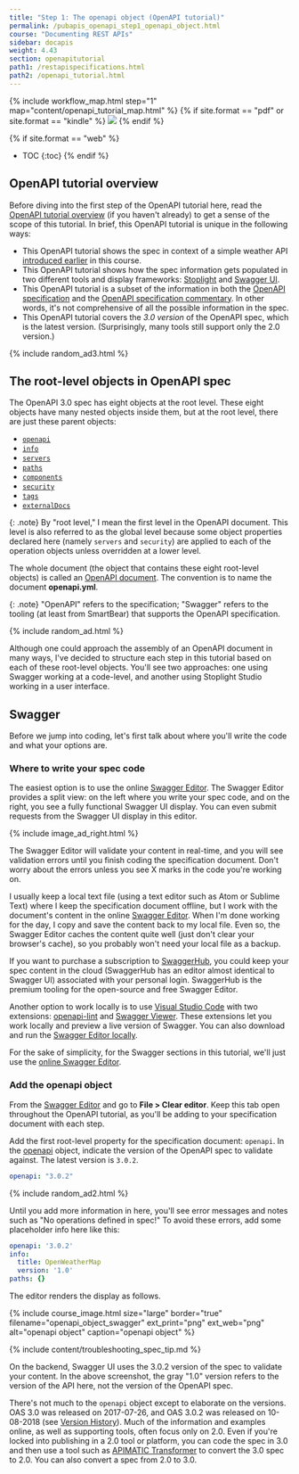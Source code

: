 ```yaml
---
title: "Step 1: The openapi object (OpenAPI tutorial)"
permalink: /pubapis_openapi_step1_openapi_object.html
course: "Documenting REST APIs"
sidebar: docapis
weight: 4.43
section: openapitutorial
path1: /restapispecifications.html
path2: /openapi_tutorial.html
---
```


{% include workflow_map.html step="1" map="content/openapi_tutorial_map.html"  %}
{% if site.format == "pdf" or site.format == "kindle" %}
<img src="https://s3.us-west-1.wasabisys.com/idbwmedia.com/images/api/openapistep1.png"/>
{% endif %}

{% if site.format == "web" %}
* TOC
{:toc}
{% endif %}

## OpenAPI tutorial overview

Before diving into the first step of the OpenAPI tutorial here, read the [OpenAPI tutorial overview](pubapis_openapi_tutorial_overview.html) (if you haven't already) to get a sense of the scope of this tutorial. In brief, this OpenAPI tutorial is unique in the following ways:

* This OpenAPI tutorial shows the spec in context of a simple weather API [introduced earlier](docapis_scenario_for_using_weather_api.html) in this course.
* This OpenAPI tutorial shows how the spec information gets populated in two different tools and display frameworks: [Stoplight](https://stoplight.io/studio/) and [Swagger UI](https://github.com/swagger-api/swagger-ui).
* This OpenAPI tutorial is a subset of the information in both the [OpenAPI specification](https://github.com/OAI/OpenAPI-Specification) and the [OpenAPI specification commentary](https://swagger.io/docs/specification/about/). In other words, it's not comprehensive of all the possible information in the spec.
* This OpenAPI tutorial covers the *3.0 version* of the OpenAPI spec, which is the latest version. (Surprisingly, many tools still support only the 2.0 version.)

{% include random_ad3.html %}

## The root-level objects in OpenAPI spec

The OpenAPI 3.0 spec has eight objects at the root level. These eight objects have many nested objects inside them, but at the root level, there are just these parent objects:

* [`openapi`](https://github.com/OAI/OpenAPI-Specification/blob/master/versions/3.0.2.md#oasObject  )
* [`info`](https://github.com/OAI/OpenAPI-Specification/blob/master/versions/3.0.2.md#infoObject)
* [`servers`](https://github.com/OAI/OpenAPI-Specification/blob/master/versions/3.0.2.md#serverObject)
* [`paths`](https://github.com/OAI/OpenAPI-Specification/blob/master/versions/3.0.2.md#pathsObject)
* [`components`](https://github.com/OAI/OpenAPI-Specification/blob/master/versions/3.0.2.md#componentsObject)
* [`security`](https://github.com/OAI/OpenAPI-Specification/blob/master/versions/3.0.2.md#securityRequirementObject)
* [`tags`](https://github.com/OAI/OpenAPI-Specification/blob/master/versions/3.0.2.md#tagObject)
* [`externalDocs`](https://github.com/OAI/OpenAPI-Specification/blob/master/versions/3.0.2.md#externalDocumentationObject)

{: .note}
By "root level," I mean the first level in the OpenAPI document. This level is also referred to as the global level because some object properties declared here (namely `servers` and `security`) are applied to each of the operation objects unless overridden at a lower level.

The whole document (the object that contains these eight root-level objects) is called an [OpenAPI document](https://github.com/OAI/OpenAPI-Specification/blob/master/versions/3.0.2.md#oasDocument). The convention is to name the document **openapi.yml**.

{: .note}
"OpenAPI" refers to the specification; "Swagger" refers to the tooling (at least from SmartBear) that supports the OpenAPI specification.

{% include random_ad.html %}

Although one could approach the assembly of an OpenAPI document in many ways, I've decided to structure each step in this tutorial based on each of these root-level objects. You'll see two approaches: one using Swagger working at a code-level, and another using Stoplight Studio working in a user interface.

## Swagger

Before we jump into coding, let's first talk about where you'll write the code and what your options are.

### Where to write your spec code

The easiest option is to use the online [Swagger Editor](https://swagger.io/swagger-editor/). The Swagger Editor provides a split view: on the left where you write your spec code, and on the right, you see a fully functional Swagger UI display. You can even submit requests from the Swagger UI display in this editor.

{% include image_ad_right.html %}

The Swagger Editor will validate your content in real-time, and you will see validation errors until you finish coding the specification document. Don't worry about the errors unless you see X marks in the code you're working on.

I usually keep a local text file (using a text editor such as Atom or Sublime Text) where I keep the specification document offline, but I work with the document's content in the online [Swagger Editor](https://swagger.io/swagger-editor/). When I'm done working for the day, I copy and save the content back to my local file. Even so, the Swagger Editor caches the content quite well (just don't clear your browser's cache), so you probably won't need your local file as a backup.

If you want to purchase a subscription to [SwaggerHub](pubapis_swaggerhub_smartbear.html), you could keep your spec content in the cloud (SwaggerHub has an editor almost identical to Swagger UI) associated with your personal login. SwaggerHub is the premium tooling for the open-source and free Swagger Editor.

Another option to work locally is to use [Visual Studio Code](https://code.visualstudio.com/) with two extensions: [openapi-lint](https://marketplace.visualstudio.com/items?itemName=mermade.openapi-lint) and [Swagger Viewer](https://marketplace.visualstudio.com/items?itemName=Arjun.swagger-viewer). These extensions let you work locally and preview a live version of Swagger. You can also download and run the [Swagger Editor locally](https://swagger.io/tools/swagger-editor/).

For the sake of simplicity, for the Swagger sections in this tutorial, we'll just use the [online Swagger Editor](https://swagger.io/swagger-editor/).

### Add the openapi object

From the [Swagger Editor](https://editor.swagger.io/) and go to **File > Clear editor**. Keep this tab open throughout the OpenAPI tutorial, as you'll be adding to your specification document with each step.

Add the first root-level property for the specification document: `openapi`. In the [openapi](https://github.com/OAI/OpenAPI-Specification/blob/master/versions/3.0.2.md#oasObject) object, indicate the version of the OpenAPI spec to validate against. The latest version is `3.0.2`.

```yaml
openapi: "3.0.2"
```

{% include random_ad2.html %}

Until you add more information in here, you'll see error messages and notes such as "No operations defined in spec!" To avoid these errors, add some placeholder info here like this:

```yaml
openapi: '3.0.2'
info:
  title: OpenWeatherMap
  version: '1.0'
paths: {}
```

The editor renders the display as follows.

{% include course_image.html size="large" border="true" filename="openapi_object_swagger" ext_print="png" ext_web="png" alt="openapi object" caption="openapi object" %}

{% include content/troubleshooting_spec_tip.md %}

On the backend, Swagger UI uses the 3.0.2 version of the spec to validate your content. In the above screenshot, the gray "1.0" version refers to the version of the API here, not the version of the OpenAPI spec.

There's not much to the `openapi` object except to elaborate on the versions. OAS 3.0 was released on 2017-07-26, and OAS 3.0.2 was released on 10-08-2018 (see [Version History](https://github.com/OAI/OpenAPI-Specification/blob/master/versions/3.0.2.md#appendix-a-revision-history)). Much of the information and examples online, as well as supporting tools, often focus only on 2.0. Even if you're locked into publishing in a 2.0 tool or platform, you can code the spec in 3.0 and then use a tool such as [APIMATIC Transformer](https://apimatic.io/transformer) to convert the 3.0 spec to 2.0. You can also convert a spec from 2.0 to 3.0.
